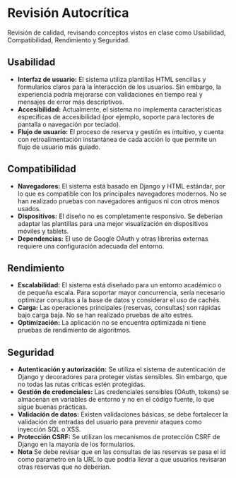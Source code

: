 # Revisión Autocrítica 

Revisión de calidad, revisando conceptos vistos en clase como Usabilidad, Compatibilidad, Rendimiento y Seguridad.

## Usabilidad
- **Interfaz de usuario:** El sistema utiliza plantillas HTML sencillas y formularios claros para la interacción de los usuarios. Sin embargo, la experiencia podría mejorarse con validaciones en tiempo real y mensajes de error más descriptivos.
- **Accesibilidad:** Actualmente, el sistema no implementa características específicas de accesibilidad (por ejemplo, soporte para lectores de pantalla o navegación por teclado). 
- **Flujo de usuario:** El proceso de reserva y gestión es intuitivo, y cuenta con retroalimentación instantánea de cada acción lo que permite un flujo de usuario más guiado.

## Compatibilidad
- **Navegadores:** El sistema está basado en Django y HTML estándar, por lo que es compatible con los principales navegadores modernos. No se han realizado pruebas con navegadores antiguos ni con otros menos usados.
- **Dispositivos:** El diseño no es completamente responsivo. Se deberian adaptar las plantillas para una mejor visualización en dispositivos móviles y tablets.
- **Dependencias:** El uso de Google OAuth y otras librerías externas requiere una configuración adecuada del entorno.

## Rendimiento
- **Escalabilidad:** El sistema está diseñado para un entorno académico o de pequeña escala. Para soportar mayor concurrencia, sería necesario optimizar consultas a la base de datos y considerar el uso de cachés.
- **Carga:** Las operaciones principales (reservas, consultas) son rápidas bajo carga baja. No se han realizado pruebas de  alto estrés.
- **Optimización:** La aplicación no se encuentra optimizada ni tiene pruebas de rendimiento de algoritmos.

## Seguridad
- **Autenticación y autorización:** Se utiliza el sistema de autenticación de Django y decoradores para proteger vistas sensibles. Sin embargo, que no todas las rutas críticas estén protegidas.
- **Gestión de credenciales:** Las credenciales sensibles (OAuth, tokens) se almacenan en variables de entorno y no en el código fuente, lo que sigue buenas prácticas.
- **Validación de datos:** Existen validaciones básicas, se debe fortalecer la validación de entradas del usuario para prevenir ataques como inyección SQL o XSS.
- **Protección CSRF:** Se utilizan los mecanismos de protección CSRF de Django en la mayoría de los formularios.
- **Nota** Se debe revisar que en las consultas de las reservas se pasa el id como parametro en la URL lo que podría llevar a que usuarios revisaran otras reservas que no deberian.

